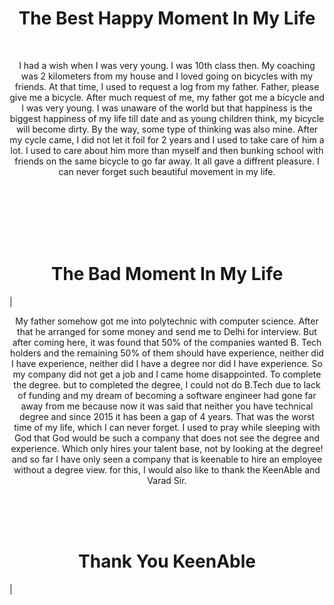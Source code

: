 <h1 align="center"> The Best Happy Moment In My Life </h1>


<br>

 <p align="center">
   I had a wish when I was very young. I was 10th class then. My coaching was 2 kilometers from my house and I loved going on bicycles with my friends.
At that time, I used to request a log from my father. Father, please give me a bicycle. After much request of me, my father got me a bicycle and I was very young.
I was unaware of the world but that happiness is the biggest happiness of my life till date and as young children think, my bicycle will become dirty. By the way, some type of thinking was also mine. After my cycle came, I did not let it foil for 2 years and I used to take care of him a lot. I used to care about him more than myself and then bunking school with friends on the same bicycle to go far away. It all gave a diffrent pleasure. I can never forget such beautiful movement in my life. </p>   

<br><br><br><br><br>


<h1 align="center"> The Bad Moment In My Life </h1>|

<br>

<p align="center">
My father somehow got me into polytechnic with computer science. After that he arranged for some money and send me to Delhi for interview. But after coming here, it was found that 50% of the companies wanted B. Tech holders and the remaining 50% of them should have experience, neither did I have experience, neither did I have a degree nor did I have experience. So my company did not get a job and I came home disappointed. To complete the degree. but to completed the degree, I could not do B.Tech due to lack of funding and my dream of becoming a software engineer had gone far away from me because now it was said that neither you have technical degree and since 2015 it has been a gap of 4 years. That was the worst time of my life, which I can never forget. I used to pray while sleeping with God that God would be such a company that does not see the degree and experience. Which only hires your talent base, not by looking at the degree! and so far I have only seen a company that is keenable to hire an employee without a degree view. for this, I would also like to thank the KeenAble and Varad Sir. </p>



<br><br><br>




<h1 align="center"> Thank You KeenAble</h1>| 
